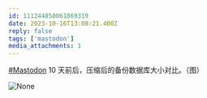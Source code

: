 ```yaml
---
id: 111244850061869319
date: 2023-10-16T13:08:21.400Z
reply: false
tags: ['mastodon']
media_attachments: 1
---
```


[#Mastodon](https://e5n.cc/tags/Mastodon) 10 天前后，压缩后的备份数据库大小对比。（图）

![None](https://files.e5n.cc/media_attachments/files/111/244/849/148/814/819/original/93eeb2b8e885333a.png)
